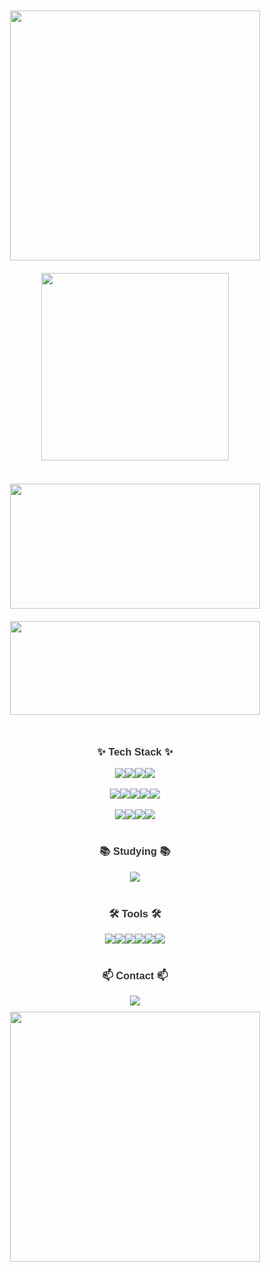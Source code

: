 <!-- 중앙 정렬 -->
<div align="center">

  <!-- 배너 이미지 섹션 -->
  <div style="display: flex; justify-content: center; flex-wrap: wrap;">
    <img src="https://github.com/user-attachments/assets/e16996b3-8ffb-4f05-9329-e6e97f25bb17" width="400" height="400" style="object-fit: cover; margin: 10px;" />
<!--     <img src="https://github.com/user-attachments/assets/1f8c3451-50a5-4f65-befd-b1b79417992d" width="400" height="400" style="object-fit: cover; margin: 10px;" /> -->
     <img src="https://github.com/user-attachments/assets/f76e6740-2d01-4855-947a-7aca0f949a14" width="300" height="300" style="object-fit: cover; margin: 10px;" />
  </div>


  <br/>

  <div>
    <img src="https://github-readme-stats.vercel.app/api/top-langs/?username=dasom-jo&layout=compact" width="400" height="200" style="object-fit: cover; margin: 10px;" />
     <img src="https://github-readme-stats.vercel.app/api?username=dasom-jo&show_icons=true&theme=radical" width="400" height="150" style="object-fit: cover; margin: 10px;" />
  </div>

  <br/>

  <!-- Tech Stack 섹션 -->
  <h3 align="center" style="color: #333; font-family: Arial, sans-serif;">✨ Tech Stack ✨</h3>
  <div style="display: flex; justify-content: center; flex-wrap: wrap;">
    <img src="https://img.shields.io/badge/html5-E34F26.svg?style=for-the-badge&logo=html5&logoColor=white" />
    <img src="https://img.shields.io/badge/javascript-F7DF1E.svg?style=for-the-badge&logo=javascript&logoColor=20232a" />
    <img src="https://img.shields.io/badge/react-20232a.svg?style=for-the-badge&logo=react&logoColor=61DAFB" />
    <img src="https://img.shields.io/badge/typescript-007ACC.svg?style=for-the-badge&logo=typescript&logoColor=white" />
  </div>

  <br/>

  <!-- 스타일링된 기술 스택 섹션 -->
  <div style="display: flex; justify-content: center; flex-wrap: wrap;">
    <img src="https://img.shields.io/badge/styled--components-DB7093?style=for-the-badge&logo=styled-components&logoColor=ffd35b" />
    <img src="https://img.shields.io/badge/tailwindcss-1daabb.svg?style=for-the-badge&logo=tailwind-css&logoColor=white" />
    <img src="https://img.shields.io/badge/css3-1572B6.svg?style=for-the-badge&logo=css3&logoColor=white" />
    <img src="https://img.shields.io/badge/Sass-CC6699?style=for-the-badge&logo=sass&logoColor=white" />
    <img src="https://img.shields.io/badge/Bootstrap-7952B3?style=for-the-badge&logo=bootstrap&logoColor=white" />
  </div>

  <br/>

  <!-- 상태 관리 라이브러리 섹션 -->
  <div style="display: flex; justify-content: center; flex-wrap: wrap;">
    <img src="https://img.shields.io/badge/next.js-000000?style=for-the-badge&logo=nextdotjs&logoColor=white" />
    <img src="https://img.shields.io/badge/Recoil-3578E5?style=for-the-badge&logo=recoil&logoColor=white" />
    <img src="https://img.shields.io/badge/Redux-764ABC?style=for-the-badge&logo=redux&logoColor=white" />
    <img src="https://img.shields.io/badge/Redux--Toolkit-764ABC?style=for-the-badge&logo=redux&logoColor=white" />
  </div>

  <br/>

  <!-- 공부하는 기술 섹션 -->
  <h3 align="center" style="color: #333; font-family: Arial, sans-serif;">📚 Studying 📚</h3>
  <div style="display: flex; justify-content: center; flex-wrap: wrap;">
    <img src="https://img.shields.io/badge/Vue.js-4FC08D?style=for-the-badge&logo=vue.js&logoColor=white" />
  </div>

  <br/>

  <!-- 도구 섹션 -->
  <h3 align="center" style="color: #333; font-family: Arial, sans-serif;">🛠 Tools 🛠</h3>
  <div style="display: flex; justify-content: center; flex-wrap: wrap;">
    <img src="https://img.shields.io/badge/git-F05033.svg?style=for-the-badge&logo=git&logoColor=white" />
    <img src="https://img.shields.io/badge/github-181717.svg?style=for-the-badge&logo=github&logoColor=white" />
    <img src="https://img.shields.io/badge/Notion-F3F3F3.svg?style=for-the-badge&logo=notion&logoColor=black" />
    <img src="https://img.shields.io/badge/figma-F24E1E.svg?style=for-the-badge&logo=figma&logoColor=white" />
    <img src="https://img.shields.io/badge/VSCode-2C2C32.svg?style=for-the-badge&logo=visual-studio-code&logoColor=22ABF3" />
    <img src="https://img.shields.io/badge/jupyter-2C2C32.svg?style=for-the-badge&logo=jupyter&logoColor=F37726" />
  </div>

  <br/>

  <!-- 연락처 섹션 -->
  <h3 align="center" style="color: #333; font-family: Arial, sans-serif;">📫 Contact 📫</h3>
  <div style="display: flex; justify-content: center; flex-wrap: wrap;">
    <a href="mailto:jodasom0216@gmail.com" style="text-decoration: none;">
      <img src="https://img.shields.io/badge/jodasom0216@gmail.com-D14836?style=for-the-badge&logo=gmail&logoColor=white" />
    </a>
  </div>

<div>
   <img src="https://github.com/user-attachments/assets/3ff941a0-d9c7-421f-aa34-84daf95994c7" width="400" height="400" style="object-fit: cover; margin: 10px;" />
</div>

</div>
